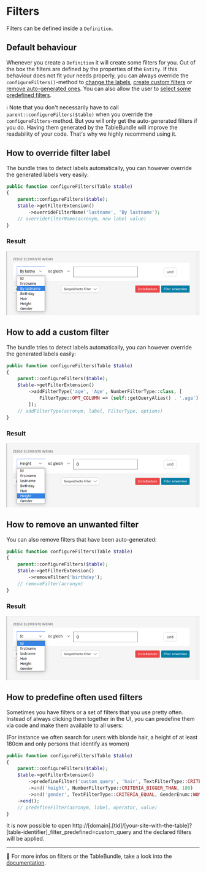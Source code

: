# Filters

Filters can be defined inside a `Definition`.

## Default behaviour

Whenever you create a `Definition` it will create some filters for you.
Out of the box the filters are defined by the properties of the `Entity`.
If this behaviour does not fit your needs properly, you can always override the `configureFilters()`-method to [change the labels](#how-to-override-filter-label), [create custom filters](#how-to-add-a-custom-filter) or [remove auto-generated ones](#how-to-remove-an-unwanted-filter). You can also allow the user to [select some predefined filters](#how-to-predefine-often-used-filters).

ℹ️ Note that you don't necessarily have to call `parent::configureFilters($table)` when you override the `configureFilters`-method. But you will only get the auto-generated filters if you do. Having them generated by the TableBundle will improve the readability of your code. That's why we highly recommend using it.

## How to override filter label

The bundle tries to detect labels automatically, you can however override the generated labels very easily:

```php
public function configureFilters(Table $table)
{
    parent::configureFilters($table);
    $table->getFilterExtension()
        ->overrideFilterName('lastname', 'By lastname');
    // overrideFilterName(acronym, new label value)
}
```

### Result
![This image shows the resulting user interface of the code above](../media/filters/filter-override-label.png)

## How to add a custom filter

The bundle tries to detect labels automatically, you can however override the generated labels easily:

```php
public function configureFilters(Table $table)
{
    parent::configureFilters($table);
    $table->getFilterExtension()
        ->addFilterType('age', 'Age', NumberFilterType::class, [
            FilterType::OPT_COLUMN => (self::getQueryAlias() . '.age')
        ]);
    // addFilterType(acronym, label, FilterType, options)
}
```

### Result
![This image shows the resulting user interface of the code above](../media/filters/filter-add.png)

## How to remove an unwanted filter
You can also remove filters that have been auto-generated:

```php
public function configureFilters(Table $table)
{
    parent::configureFilters($table);
    $table->getFilterExtension()
        ->removeFilter('birthday');
    // removeFilter(acronym)
}
```

### Result
![This image shows the resulting user interface of the code above](../media/filters/filter-remove.png)

## How to predefine often used filters
Sometimes you have filters or a set of filters that you use pretty often. Instead of always clicking them together in the UI, you can predefine them via code and make them available to all users:

(For instance we often search for users with blonde hair, a height of at least 180cm and only persons that identify as women)

```php
public function configureFilters(Table $table)
{
    parent::configureFilters($table);
    $table->getFilterExtension()
        ->predefineFilter('custom_query', 'hair', TextFilterType::CRITERIA_EQUAL, HairColorEnum::BLONDE)
        ->and('height', NumberFilterType::CRITERIA_BIGGER_THAN, 180)
        ->and('gender', TextFilterType::CRITERIA_EQUAL, GenderEnum::WOMAN)
    ->end();
    // predefineFilter(acronym, label, operator, value)
}
```
It is now possible to open http://[domain].[tld]/[your-site-with-the-table]?[table-identifier]_filter_predefined=custom_query and the declared filters will be applied.

---

🔗 For more infos on filters or the TableBundle, take a look into the [documentation](https://araise-dev.github.io/TableBundle).
